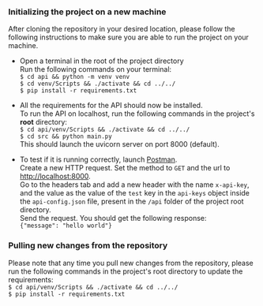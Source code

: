 ### Initializing the project on a new machine

After cloning the repository in your desired location, please follow the following instructions to make sure you are able to run the project on your machine.

- Open a terminal in the root of the project directory\
  Run the following commands on your terminal:\
  `$ cd api && python -m venv venv`\
  `$ cd venv/Scripts && ./activate && cd ../../`\
  `$ pip install -r requirements.txt`

- All the requirements for the API should now be installed.\
  To run the API on localhost, run the following commands in the project's **root** directory:\
  `$ cd api/venv/Scripts && ./activate && cd ../../`\
  `$ cd src && python main.py`\
  This should launch the uvicorn server on port 8000 (default).
- To test if it is running correctly, launch
  [Postman](https://www.postman.com/downloads/).\
  Create a new HTTP request. Set the method to `GET` and the url to
  [http://localhost:8000](http://localhost:8000).\
  Go to the headers tab and add a new header with the name `x-api-key`, and the value as the value of the `test` key in the `api-keys` object inside the `api-config.json` file, present in the `/api` folder of the project root directory.\
  Send the request. You should get the following response:\
  `{"message": "hello world"}`

### Pulling new changes from the repository

Please note that any time you pull new changes from the repository,
please run the following commands in the project's root directory to update the requirements:\
`$ cd api/venv/Scripts && ./activate && cd ../../`\
`$ pip install -r requirements.txt`
